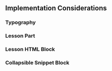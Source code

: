 ## Implementation Considerations 

### Typography

### Lesson Part

### Lesson HTML Block

### Collapsible Snippet Block

